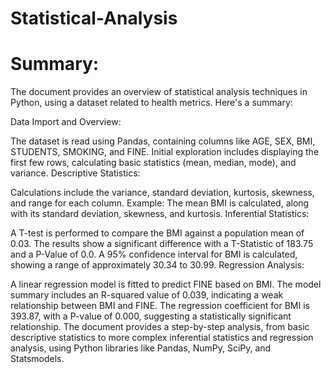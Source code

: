 # Statistical-Analysis

# Summary:
The document provides an overview of statistical analysis techniques in Python, using a dataset related to health metrics. Here's a summary:

Data Import and Overview:

The dataset is read using Pandas, containing columns like AGE, SEX, BMI, STUDENTS, SMOKING, and FINE.
Initial exploration includes displaying the first few rows, calculating basic statistics (mean, median, mode), and variance.
Descriptive Statistics:

Calculations include the variance, standard deviation, kurtosis, skewness, and range for each column.
Example: The mean BMI is calculated, along with its standard deviation, skewness, and kurtosis.
Inferential Statistics:

A T-test is performed to compare the BMI against a population mean of 0.03. The results show a significant difference with a T-Statistic of 183.75 and a P-Value of 0.0.
A 95% confidence interval for BMI is calculated, showing a range of approximately 30.34 to 30.99.
Regression Analysis:

A linear regression model is fitted to predict FINE based on BMI.
The model summary includes an R-squared value of 0.039, indicating a weak relationship between BMI and FINE.
The regression coefficient for BMI is 393.87, with a P-value of 0.000, suggesting a statistically significant relationship.
The document provides a step-by-step analysis, from basic descriptive statistics to more complex inferential statistics and regression analysis, using Python libraries like Pandas, NumPy, SciPy, and Statsmodels.







